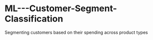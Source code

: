 # ML---Customer-Segment-Classification
Segmenting customers based on their spending across product types
